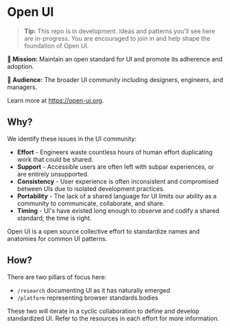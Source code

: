 # Open UI
> **Tip:** This repo is in development. Ideas and patterns you'll see here are in-progress. You are encouraged to join in and help shape the foundation of Open UI.

**:rocket: Mission:** Maintain an open standard for UI and promote its adherence and adoption.

**:busts_in_silhouette: Audience:** The broader UI community including designers, engineers, and managers.

Learn more at https://open-ui.org.

## Why?

We identify these issues in the UI community:

- **Effort** - Engineers waste countless hours of human effort duplicating work that could be shared.
- **Support** - Accessible users are often left with subpar experiences, or are entirely unsupported.
- **Consistency** - User experience is often inconsistent and compromised between UIs due to isolated development practices.
- **Portability** - The lack of a shared language for UI limits our ability as a community to communicate, collaborate, and share.
- **Timing** - UI's have existed long enough to observe and codify a shared standard; the time is right.

Open UI is a open source collective effort to standardize names and anatomies for common UI patterns.

## How?

There are two pillars of focus here:
  - `/research` documenting UI as it has naturally emerged
  - `/platform` representing browser standards bodies

These two will iterate in a cyclic collaboration to define and develop standardized UI.
Refer to the resources in each effort for more information.
